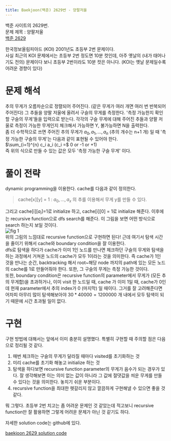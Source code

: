 ```yaml
---
title: Baekjoon(백준) 2629번 - 양팔저울
---
```


백준 사이트의 2629번.  
문제 제목 : 양팔저울  
[백준 2629](https://www.acmicpc.net/problem/2629)      

한국정보올림피아드 (KOI) 2001년도 초등부 2번 문제이다.  
사실 최근의 KOI 문제에서는 초등부 2번 정도면 10분 컷인데, 아주 옛날의 (내가 태어나기도 전의) 문제이다 보니 초등부 2번이라도 10분 컷은 아니다. (KOI는 옛날 문제일수록 어려운 경향이 있다)  
# 문제 해석
추의 무게가 오름차순으로 정렬되어 주어진다. (같은 무게가 여러 개면 여러 번 반복되어 주어진다) 그 추들을 양팔 저울에 올려서 구슬의 무게를 측정한다. '측정 가능한지 확인할 구슬의 무게'들을 입력으로 받는다. 각각의 구슬 무게에 대해 주어진 추들과 양팔 저울로 측정이 가능한 무게인지 체크해서 가능하면 Y, 불가능하면 N을 출력한다.  
좀 더 수학적으로 쓰면 주어진 추의 무게가 $a_0 , a_1 , ... , a_n$ (추의 개수는 n+1 개) 일 때 '측정 가능한 구슬의 무게'는 다음과 같이 표현될 수 있어야 한다.  
$\sum_{i=1}^{n} c_i a_i   (c_i =$ 0 or -1 or +1)  
즉 위의 식으로 만들 수 있는 값은 모두 '측정 가능한 구슬 무게' 이다.
# 풀이 전략 
dynamic programming을 이용한다. cache를 다음과 같이 정의한다.  
> cache[x][y] = 1 : $a_0, ... , a_x$ 의 추를 이용해서 무게 y를 만들 수 있다.  
  
그리고 cache[i][$a_i$]=1로 initialize 하고, cache[i][0] = 1로 initialize 해준다. 이후에는 recursive function으로 dfs search를 해준다. 이 그림을 보면 어떤 방식으로 search 하는지 보일 것이다.  
![fig 1](https://user-images.githubusercontent.com/83265598/148695605-37f23fa5-3934-4248-afe8-8725759349c2.jpg)  
위의 그림의 느낌대로 recursive function으로 구현하면 된다! 근데 여기서 탐색 시간을 줄이기 위해서 cache와 boundary condition을 잘 이용한다.  
dfs로 탐색을 하다가 cache가 이미 1인 노드를 만나면 체크하던 구슬의 무게와 탐색을 하는 과정에서 거쳐온 노드의 cache가 모두 1이라는 것을 의미한다. 즉 cache가 1인 것을 만나는 순간, backtracking 해서 root~해당 node 까지의 path에 있는 모든 노드의 cache를 1로 만들어줘야 한다. 또한, 그 구슬의 무게는 측정 가능한 것이다.  
또한, boundary condition은 recursive function의 parameter에서 무게가 (모든 추의 무게합)을 초과하거나, 이미 visit 한 노드일 때, cache 가 이미 1일 때, cache가 0인데 현재 parameter에서 추의 index가 0 (마지막) 일 때이다. 그거를 잘 고려해준다면 어차피 아무리 많이 탐색해보아야 $30*40000=1200000$ 개 내에서 모두 탐색이 되기 때문에 시간 초과될 일이 없다.
# 구현
구현 방법에 대해서는 앞에서 이미 충분히 설명했다. 특별히 구현할 때 주의할 점은 다음으로 정리될 것 같다.  
1. 매번 체크하는 구슬의 무게가 달라질 때마다 visited를 초기화하는 것
2. 미리 cache를 초기화 해놓고 initialize 하는 것
3. 탐색을 하다보면 recursive function parameter의 무게가 음수가 되는 경우가 있다. 잘 생각해보면 이는 의미 없는 값이 아니라 그 값에 절댓값을 씌운 무게를 만들 수 있다는 것을 의미한다. 놓치기 쉬운 부분이다.
4. recursive function을 최대한 헷갈리지 않고 깔끔하게 구현해낼 수 있으면 좋을 것 같다.
  
뭐 그렇다. 초등부 2번 치고는 좀 어려운 문제인 것 같았는데 적고보니 recursive function만 잘 활용하면 그렇게 어려운 문제가 아닌 것 같기도 하다.  
  
자세한 solution code는 github에 있다.

[baekjoon 2629 solution code](https://github.com/dhkwon03/programming_problem_practice/blob/635f92991969e204e3f4b8fc424d30a1f9931ac7/c_problems/baekjoon/2629/main.cpp)
